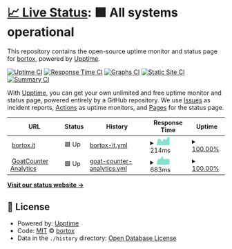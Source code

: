 # [📈 Live Status](https://bortox.github.io/uptime): <!--live status--> **🟩 All systems operational**

This repository contains the open-source uptime monitor and status page for [bortox](bortox.it), powered by [Upptime](https://github.com/upptime/upptime).

[![Uptime CI](https://github.com/bortox/uptime/workflows/Uptime%20CI/badge.svg)](https://github.com/bortox/uptime/actions?query=workflow%3A%22Uptime+CI%22)
[![Response Time CI](https://github.com/bortox/uptime/workflows/Response%20Time%20CI/badge.svg)](https://github.com/bortox/uptime/actions?query=workflow%3A%22Response+Time+CI%22)
[![Graphs CI](https://github.com/bortox/uptime/workflows/Graphs%20CI/badge.svg)](https://github.com/bortox/uptime/actions?query=workflow%3A%22Graphs+CI%22)
[![Static Site CI](https://github.com/bortox/uptime/workflows/Static%20Site%20CI/badge.svg)](https://github.com/bortox/uptime/actions?query=workflow%3A%22Static+Site+CI%22)
[![Summary CI](https://github.com/bortox/uptime/workflows/Summary%20CI/badge.svg)](https://github.com/bortox/uptime/actions?query=workflow%3A%22Summary+CI%22)

With [Upptime](https://upptime.js.org), you can get your own unlimited and free uptime monitor and status page, powered entirely by a GitHub repository. We use [Issues](https://github.com/bortox/uptime/issues) as incident reports, [Actions](https://github.com/bortox/uptime/actions) as uptime monitors, and [Pages](https://bortox.github.io/uptime) for the status page.

<!--start: status pages-->
<!-- This summary is generated by Upptime (https://github.com/upptime/upptime) -->
<!-- Do not edit this manually, your changes will be overwritten -->
<!-- prettier-ignore -->
| URL | Status | History | Response Time | Uptime |
| --- | ------ | ------- | ------------- | ------ |
| <img alt="" src="https://icons.duckduckgo.com/ip3/bortox.it.ico" height="13"> [bortox.it](https://bortox.it/) | 🟩 Up | [bortox-it.yml](https://github.com/bortox/uptime/commits/HEAD/history/bortox-it.yml) | <details><summary><img alt="Response time graph" src="./graphs/bortox-it/response-time-week.png" height="20"> 214ms</summary><br><a href="https://uptime.bortox.it/history/bortox-it"><img alt="Response time 331" src="https://img.shields.io/endpoint?url=https%3A%2F%2Fraw.githubusercontent.com%2Fbortox%2Fuptime%2FHEAD%2Fapi%2Fbortox-it%2Fresponse-time.json"></a><br><a href="https://uptime.bortox.it/history/bortox-it"><img alt="24-hour response time 293" src="https://img.shields.io/endpoint?url=https%3A%2F%2Fraw.githubusercontent.com%2Fbortox%2Fuptime%2FHEAD%2Fapi%2Fbortox-it%2Fresponse-time-day.json"></a><br><a href="https://uptime.bortox.it/history/bortox-it"><img alt="7-day response time 214" src="https://img.shields.io/endpoint?url=https%3A%2F%2Fraw.githubusercontent.com%2Fbortox%2Fuptime%2FHEAD%2Fapi%2Fbortox-it%2Fresponse-time-week.json"></a><br><a href="https://uptime.bortox.it/history/bortox-it"><img alt="30-day response time 225" src="https://img.shields.io/endpoint?url=https%3A%2F%2Fraw.githubusercontent.com%2Fbortox%2Fuptime%2FHEAD%2Fapi%2Fbortox-it%2Fresponse-time-month.json"></a><br><a href="https://uptime.bortox.it/history/bortox-it"><img alt="1-year response time 331" src="https://img.shields.io/endpoint?url=https%3A%2F%2Fraw.githubusercontent.com%2Fbortox%2Fuptime%2FHEAD%2Fapi%2Fbortox-it%2Fresponse-time-year.json"></a></details> | <details><summary><a href="https://uptime.bortox.it/history/bortox-it">100.00%</a></summary><a href="https://uptime.bortox.it/history/bortox-it"><img alt="All-time uptime 99.52%" src="https://img.shields.io/endpoint?url=https%3A%2F%2Fraw.githubusercontent.com%2Fbortox%2Fuptime%2FHEAD%2Fapi%2Fbortox-it%2Fuptime.json"></a><br><a href="https://uptime.bortox.it/history/bortox-it"><img alt="24-hour uptime 100.00%" src="https://img.shields.io/endpoint?url=https%3A%2F%2Fraw.githubusercontent.com%2Fbortox%2Fuptime%2FHEAD%2Fapi%2Fbortox-it%2Fuptime-day.json"></a><br><a href="https://uptime.bortox.it/history/bortox-it"><img alt="7-day uptime 100.00%" src="https://img.shields.io/endpoint?url=https%3A%2F%2Fraw.githubusercontent.com%2Fbortox%2Fuptime%2FHEAD%2Fapi%2Fbortox-it%2Fuptime-week.json"></a><br><a href="https://uptime.bortox.it/history/bortox-it"><img alt="30-day uptime 100.00%" src="https://img.shields.io/endpoint?url=https%3A%2F%2Fraw.githubusercontent.com%2Fbortox%2Fuptime%2FHEAD%2Fapi%2Fbortox-it%2Fuptime-month.json"></a><br><a href="https://uptime.bortox.it/history/bortox-it"><img alt="1-year uptime 99.52%" src="https://img.shields.io/endpoint?url=https%3A%2F%2Fraw.githubusercontent.com%2Fbortox%2Fuptime%2FHEAD%2Fapi%2Fbortox-it%2Fuptime-year.json"></a></details>
| <img alt="" src="https://icons.duckduckgo.com/ip3/goatcounter.com.ico" height="13"> [GoatCounter Analytics](https://goatcounter.com/) | 🟩 Up | [goat-counter-analytics.yml](https://github.com/bortox/uptime/commits/HEAD/history/goat-counter-analytics.yml) | <details><summary><img alt="Response time graph" src="./graphs/goat-counter-analytics/response-time-week.png" height="20"> 683ms</summary><br><a href="https://uptime.bortox.it/history/goat-counter-analytics"><img alt="Response time 808" src="https://img.shields.io/endpoint?url=https%3A%2F%2Fraw.githubusercontent.com%2Fbortox%2Fuptime%2FHEAD%2Fapi%2Fgoat-counter-analytics%2Fresponse-time.json"></a><br><a href="https://uptime.bortox.it/history/goat-counter-analytics"><img alt="24-hour response time 603" src="https://img.shields.io/endpoint?url=https%3A%2F%2Fraw.githubusercontent.com%2Fbortox%2Fuptime%2FHEAD%2Fapi%2Fgoat-counter-analytics%2Fresponse-time-day.json"></a><br><a href="https://uptime.bortox.it/history/goat-counter-analytics"><img alt="7-day response time 683" src="https://img.shields.io/endpoint?url=https%3A%2F%2Fraw.githubusercontent.com%2Fbortox%2Fuptime%2FHEAD%2Fapi%2Fgoat-counter-analytics%2Fresponse-time-week.json"></a><br><a href="https://uptime.bortox.it/history/goat-counter-analytics"><img alt="30-day response time 776" src="https://img.shields.io/endpoint?url=https%3A%2F%2Fraw.githubusercontent.com%2Fbortox%2Fuptime%2FHEAD%2Fapi%2Fgoat-counter-analytics%2Fresponse-time-month.json"></a><br><a href="https://uptime.bortox.it/history/goat-counter-analytics"><img alt="1-year response time 808" src="https://img.shields.io/endpoint?url=https%3A%2F%2Fraw.githubusercontent.com%2Fbortox%2Fuptime%2FHEAD%2Fapi%2Fgoat-counter-analytics%2Fresponse-time-year.json"></a></details> | <details><summary><a href="https://uptime.bortox.it/history/goat-counter-analytics">100.00%</a></summary><a href="https://uptime.bortox.it/history/goat-counter-analytics"><img alt="All-time uptime 99.92%" src="https://img.shields.io/endpoint?url=https%3A%2F%2Fraw.githubusercontent.com%2Fbortox%2Fuptime%2FHEAD%2Fapi%2Fgoat-counter-analytics%2Fuptime.json"></a><br><a href="https://uptime.bortox.it/history/goat-counter-analytics"><img alt="24-hour uptime 100.00%" src="https://img.shields.io/endpoint?url=https%3A%2F%2Fraw.githubusercontent.com%2Fbortox%2Fuptime%2FHEAD%2Fapi%2Fgoat-counter-analytics%2Fuptime-day.json"></a><br><a href="https://uptime.bortox.it/history/goat-counter-analytics"><img alt="7-day uptime 100.00%" src="https://img.shields.io/endpoint?url=https%3A%2F%2Fraw.githubusercontent.com%2Fbortox%2Fuptime%2FHEAD%2Fapi%2Fgoat-counter-analytics%2Fuptime-week.json"></a><br><a href="https://uptime.bortox.it/history/goat-counter-analytics"><img alt="30-day uptime 99.96%" src="https://img.shields.io/endpoint?url=https%3A%2F%2Fraw.githubusercontent.com%2Fbortox%2Fuptime%2FHEAD%2Fapi%2Fgoat-counter-analytics%2Fuptime-month.json"></a><br><a href="https://uptime.bortox.it/history/goat-counter-analytics"><img alt="1-year uptime 99.92%" src="https://img.shields.io/endpoint?url=https%3A%2F%2Fraw.githubusercontent.com%2Fbortox%2Fuptime%2FHEAD%2Fapi%2Fgoat-counter-analytics%2Fuptime-year.json"></a></details>

<!--end: status pages-->

[**Visit our status website →**](https://bortox.github.io/uptime)

## 📄 License

- Powered by: [Upptime](https://github.com/upptime/upptime)
- Code: [MIT](./LICENSE) © [bortox](bortox.it)
- Data in the `./history` directory: [Open Database License](https://opendatacommons.org/licenses/odbl/1-0/)
